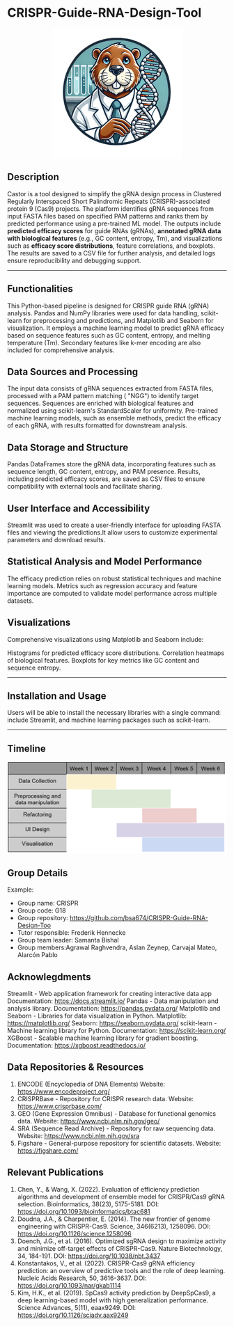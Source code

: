 # CRISPR-Guide-RNA-Design-Tool

<p align="center">
 
<img src="circular_logo.png" align="center" width="300" height="300" >
</p>

## Description

Castor is a tool designed to simplify the gRNA design process in Clustered Regularly Interspaced Short Palindromic Repeats (CRISPR)-associated protein 9 (Cas9) projects. The platform identifies gRNA sequences from input FASTA files based on specified PAM patterns and ranks them by predicted performance using a pre-trained ML model. The outputs include **predicted efficacy scores** for guide RNAs (gRNAs), **annotated gRNA data with biological features** (e.g., GC content, entropy, Tm), and visualizations such as **efficacy score distributions**, feature correlations, and boxplots. The results are saved to a CSV file for further analysis, and detailed logs ensure reproducibility and debugging support.

----
## Functionalities

This Python-based pipeline is designed for CRISPR guide RNA (gRNA) analysis. Pandas and NumPy libraries were used for data handling, scikit-learn for preprocessing and predictions, and Matplotlib and Seaborn for visualization. It employs a machine learning model to predict gRNA efficacy based on sequence features such as GC content, entropy, and melting temperature (Tm). Secondary features like k-mer encoding are also included for comprehensive analysis.

## Data Sources and Processing
The input data consists of gRNA sequences extracted from FASTA files, processed with a PAM pattern matching ( "NGG") to identify target sequences. Sequences are enriched with biological features and normalized using scikit-learn's StandardScaler for uniformity. Pre-trained machine learning models, such as ensemble methods, predict the efficacy of each gRNA, with results formatted for downstream analysis.

## Data Storage and Structure
Pandas DataFrames store the gRNA data, incorporating features such as sequence length, GC content, entropy, and PAM presence. Results, including predicted efficacy scores, are saved as CSV files to ensure compatibility with external tools and facilitate sharing.

## User Interface and Accessibility
Streamlit was used to create a user-friendly interface for uploading FASTA files and viewing the predictions.It allow users to customize experimental parameters and download results.

## Statistical Analysis and Model Performance
The efficacy prediction relies on robust statistical techniques and machine learning models. Metrics such as regression accuracy and feature importance are computed to validate model performance across multiple datasets.

## Visualizations
Comprehensive visualizations using Matplotlib and Seaborn include:

Histograms for predicted efficacy score distributions.
Correlation heatmaps of biological features.
Boxplots for key metrics like GC content and sequence entropy.


----
## Installation and Usage
Users will be able to install the necessary libraries with a single command: include Streamlit, and machine learning packages such as scikit-learn. 

----
## Timeline
![An example schedule](timeline.png)
## Group Details
Example:
- Group name: CRISPR
- Group code: G18
- Group repository: https://github.com/bsa674/CRISPR-Guide-RNA-Design-Too
- Tutor responsible: Frederik Hennecke
- Group team leader: Samanta Bishal
- Group members:Agrawal Raghvendra, Aslan Zeynep, Carvajal Mateo, Alarcón Pablo

## Acknowlegdments

Streamlit - Web application framework for creating interactive data app
Documentation: https://docs.streamlit.io/
Pandas - Data manipulation and analysis library.
Documentation: https://pandas.pydata.org/
Matplotlib and Seaborn - Libraries for data visualization in Python.
Matplotlib: https://matplotlib.org/
Seaborn: https://seaborn.pydata.org/
scikit-learn - Machine learning library for Python.
Documentation: https://scikit-learn.org/
XGBoost - Scalable machine learning library for gradient boosting.
Documentation: https://xgboost.readthedocs.io/

## Data Repositories & Resources
1) ENCODE (Encyclopedia of DNA Elements)
Website: https://www.encodeproject.org/
2) CRISPRBase - Repository for CRISPR research data.
Website: https://www.crisprbase.com/
3) GEO (Gene Expression Omnibus) - Database for functional genomics data.
Website: https://www.ncbi.nlm.nih.gov/geo/
4) SRA (Sequence Read Archive) - Repository for raw sequencing data.
Website: https://www.ncbi.nlm.nih.gov/sra
5) Figshare - General-purpose repository for scientific datasets.
Website: https://figshare.com/


## Relevant Publications
1) Chen, Y., & Wang, X. (2022). Evaluation of efficiency prediction algorithms and development of ensemble model for CRISPR/Cas9 gRNA selection. Bioinformatics, 38(23), 5175-5181.
DOI: https://doi.org/10.1093/bioinformatics/btac681
2) Doudna, J.A., & Charpentier, E. (2014). The new frontier of genome engineering with CRISPR-Cas9. Science, 346(6213), 1258096.
DOI: https://doi.org/10.1126/science.1258096
3) Doench, J.G., et al. (2016). Optimized sgRNA design to maximize activity and minimize off-target effects of CRISPR-Cas9. Nature Biotechnology, 34, 184-191.
DOI: https://doi.org/10.1038/nbt.3437
4) Konstantakos, V., et al. (2022). CRISPR-Cas9 gRNA efficiency prediction: an overview of predictive tools and the role of deep learning. Nucleic Acids Research, 50, 3616-3637.
DOI: https://doi.org/10.1093/nar/gkab1114
5) Kim, H.K., et al. (2019). SpCas9 activity prediction by DeepSpCas9, a deep learning-based model with high generalization performance. Science Advances, 5(11), eaax9249.
DOI: https://doi.org/10.1126/sciadv.aax9249
